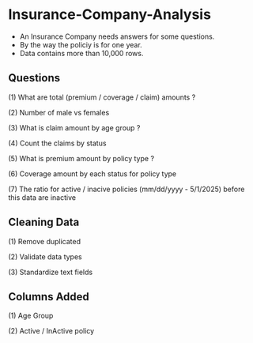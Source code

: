 # Insurance-Company-Analysis
- An Insurance Company needs answers for some questions. 
- By the way the policiy is for one year.
- Data contains more than 10,000 rows.

## Questions
(1) What are total (premium / coverage / claim) amounts ?

(2) Number of male vs females 

(3) What is claim amount by age group ?

(4) Count the claims by status

(5) What is premium amount by policy type ?

(6) Coverage amount by each status for policy type

(7) The ratio for active / inacive policies (mm/dd/yyyy  -  5/1/2025) before this data are inactive

## Cleaning Data
(1) Remove duplicated

(2) Validate data types

(3) Standardize text fields

## Columns Added
(1) Age Group 

(2) Active / InActive policy
